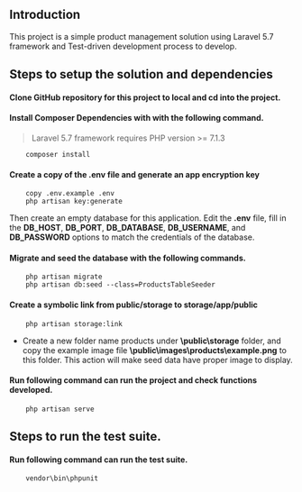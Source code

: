 ## Introduction
This project is a simple product management solution using Laravel 5.7 framework and Test-driven development process to develop. 

## Steps to setup the solution and dependencies

#### Clone GitHub repository for this project to local and cd into the project.
#### Install Composer Dependencies with with the following command.
> Laravel 5.7 framework requires PHP version >= 7.1.3

		composer install
	
#### Create a copy of the .env file and generate an app encryption key
	
		copy .env.example .env
		php artisan key:generate
	
Then create an empty database for this application. Edit the **.env** file, fill in the **DB_HOST**, **DB_PORT**, **DB_DATABASE**, **DB_USERNAME**, and **DB_PASSWORD** options to match the credentials of the database. 

#### Migrate and seed the database with the following commands.
	
		php artisan migrate
		php artisan db:seed --class=ProductsTableSeeder
	
#### Create a symbolic link from public/storage to storage/app/public
	
		php artisan storage:link
	
- Create a new folder name products under **\public\storage** folder, and copy the example image file **\public\images\products\example.png** to this folder. This action will make seed data have proper image to display.

#### Run following command can run the project and check functions developed.

		php artisan serve
		
## Steps to run the test suite.
#### Run following command can run the test suite.

		vendor\bin\phpunit